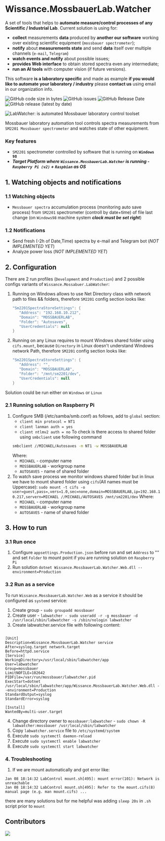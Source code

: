 # Wissance.MossbauerLab.Watcher
A set of tools that helps to **automate measure/control processes of any Scientific / Industrial Lab**. Current solution is using for:
* **collect** measurements **data** produced by **another our software** working over existing scientific equipment (`mossbauer spectrometer`);
* **notify** about **measurements state** and send **data** itself over multiple channels (`e-mail`, `Telegram`)
* **watch events and notify** about possible issues;
* **provides Web interface** to obtain stored spectra even any intermediate;
* **run an AI tools** with computer vision (if future versions).

This software **is a laboratory specific** and made as example **if you would like to automate your laboratory / industry** please **contact us** using email in our organization info.

![GitHub code size in bytes](https://img.shields.io/github/languages/code-size/wissance/LabWatcher?style=plastic) 
![GitHub issues](https://img.shields.io/github/issues/wissance/LabWatcher?style=plastic)
![GitHub Release Date](https://img.shields.io/github/release-date/wissance/LabWatcher) 
![GitHub release (latest by date)](https://img.shields.io/github/downloads/wissance/LabWatcher/v1.1/total?style=plastic)

![LabWatcher: is automated Mossbauer laboratory control toolset](/docs/img/labwatcher.jpg)

Mossbauer laboratory automation tool controls spectra measurements from `SM2201 Mossbauer spectrometer` and watches state of other equipment.

### Key features
* `SM2201` spectrometer controlled by software that is running on **`Windows 98`**
* ***Target Platform where `Wissance.MossbauerLab.Watcher` is running - `Raspberry Pi (v2)` + `Raspbian` as OS***

## 1. Watching objects and notifications

### 1.1 Watching objects
* `Messbauer spectra` accumulation process (monitoring auto save process) from `SM2201` spectrometer (controll by date+time)
   of file last change (on `Windows98` machine system ***clock must be set right***)

### 1.2 Notifications 

* Send fresh (-2h of Date,Time) spectra by e-mail and Telegram bot (*NOT IMPLEMENTED YET*)
* Analyze power loss (*NOT IMPLEMENTED YET*)

## 2. Configuration

There are 2 run profiles (`Development` and `Production`) and 2 possible configs variants of `Wissance.Mossabuer.LabWatcher`:

1. Running on Windows allows to use Net Directory class with network path to files && folders, therefore `SM2201` config section
   looks like:
   ```csharp
   "Sm2201SpectraStoreSettings": {
      "Address": "192.168.10.212",
      "Domain": "MOSSBAUERLAB",
      "Folder": "Autosaves",
      "UserCredentials": null
   }
   ```
   
2. Running on any Linux requires to mount Windows shared folder using `cifs.mount`, because `Directory` in Linux doesn't
   understand Windows network Path, therefore `SM2201` config section looks like:
   ```csharp
   "Sm2201SpectraStoreSettings": {
      "Address": "",
      "Domain": "MOSSBAUERLAB",
      "Folder": "/mnt/sm2201/dev",
      "UserCredentials": null
   }
   ```

Solution could be run either on `Windows` or `Linux`
### 2.1 Running solution on Raspberry Pi
1. Configure SMB (/etc/samba/smb.conf) as follows, add to `global` section:
   * `client min protocol = NT1`
   * `client lanman auth = yes`
   * `client ntlmv2 auth = no`
   To check is there access to shared folder using `smbclient` use following command
   ```bash
   smbclient //MICHAEL/Autosaves -m NT1 -w MOSSBAUERLAB
   ```
   Where:
   * `MICHAEL` - computer name
   * `MOSSBAUERLAB` - workgroup name
   * `AUTOSAVES` - name of shared folder
2. To watch save process we monitor windows shared folder but in linux we have to mount shared folder using `cifs`(All names must be Uppercase):
   `sudo mount -t cifs -o user=guest,pass=,vers=1.0,sec=none,domain=MOSSBAUERLAB,ip=192.168.10.217,servern=MICHAEL //MICHAEL/AUTOSAVES /mnt/sm2201/dev`
   Where:
   * `MICHAEL` - computer name
   * `MOSSBAUERLAB` - workgroup name
   * `AUTOSAVES` - name of shared folder
   

## 3. How to run

### 3.1 Run once
1. Configure `appsettings.Production.json` before run and set `Address` to "" and set `Folder` to mount point if you are running 
   solution on `Raspberry Pi`
2. Run solution `dotnet Wissance.MossbauerLab.Watcher.Web.dll --environment=Production`

### 3.2 Run as a service

To run `Wissance.MossbauerLab.Watcher.Web` as a service it should be configured as `systemd` service:

1. Create group - `sudo groupadd mossbauer`
2. Create user - `labwatcher - sudo useradd -r -g mossbauer -d /usr/local/sbin/labwatcher -s /sbin/nologin labwatcher`
3. Create labwatcher.service file with following content:
```

[Unit]
Description=Wissance.MossbauerLab.Watcher service
After=syslog.target network.target
Before=httpd.service
[Service]
WorkingDirectory=/usr/local/sbin/labwatcher/app
User=labwatcher
Group=mossbauer
LimitNOFILE=102642
PIDFile=/var/run/mossbauer/labwatcher.pid
ExecStart=dotnet /usr/local/sbin/labwatcher/app/Wissance.MossbauerLab.Watcher.Web.dll --environment=Production
StandardOutput=syslog
StandardError=syslog

[Install]
WantedBy=multi-user.target

```
4. Change directory owner to `mossbauer:labwatcher` - `sudo chown -R labwatcher:mossbauer /usr/local/sbin/labwatcher`
5. Copy `labwatcher.service` file to `/etc/systemd/system`
6. Execute `sudo systemctl daemon-reload`
7. Execute `sudo systemctl enable labwatcher`
8. Execute `sudo systemctl start labwatcher`

### 4. Troubleshooting

1. If we are mount automatically and got error like:
```
Jan 08 18:14:32 LabControl mount.sh[495]: mount error(101): Network is unreachable
Jan 08 18:14:32 LabControl mount.sh[495]: Refer to the mount.cifs(8) manual page (e.g. man mount.cifs) ...
```
there are many solutions but for me helpful was adding `sleep 20s` in `.sh` script prior to `mount`

## Contributors

<a href="https://github.com/Wissance/LabWatcher/graphs/contributors">
  <img src="https://contrib.rocks/image?repo=Wissance/LabWatcher" />
</a>
